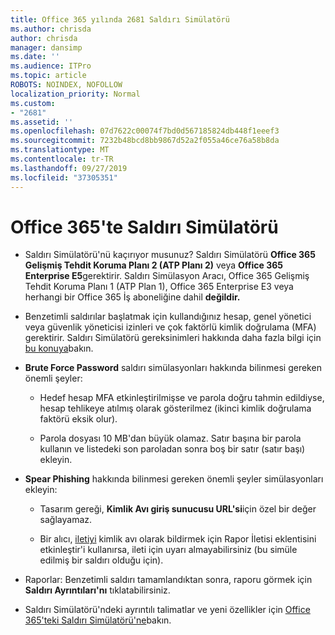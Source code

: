```yaml
---
title: Office 365 yılında 2681 Saldırı Simülatörü
ms.author: chrisda
author: chrisda
manager: dansimp
ms.date: ''
ms.audience: ITPro
ms.topic: article
ROBOTS: NOINDEX, NOFOLLOW
localization_priority: Normal
ms.custom:
- "2681"
ms.assetid: ''
ms.openlocfilehash: 07d7622c00074f7bd0d567185824db448f1eeef3
ms.sourcegitcommit: 7232b48bcd8bb9867d52a2f055a46ce76a58b8da
ms.translationtype: MT
ms.contentlocale: tr-TR
ms.lasthandoff: 09/27/2019
ms.locfileid: "37305351"
---
```

# <a name="attack-simulator-in-office-365"></a>Office 365'te Saldırı Simülatörü

- Saldırı Simülatörü'nü kaçırıyor musunuz? Saldırı Simülatörü **Office 365 Gelişmiş Tehdit Koruma Planı 2 (ATP Planı 2)** veya **Office 365 Enterprise E5**gerektirir. Saldırı Simülasyon Aracı, Office 365 Gelişmiş Tehdit Koruma Planı 1 (ATP Plan 1), Office 365 Enterprise E3 veya herhangi bir Office 365 İş aboneliğine dahil **değildir.**

- Benzetimli saldırılar başlatmak için kullandığınız hesap, genel yönetici veya güvenlik yöneticisi izinleri ve çok faktörlü kimlik doğrulama (MFA) gerektirir. Saldırı Simülatörü gereksinimleri hakkında daha fazla bilgi için [bu konuya](https://docs.microsoft.com/office365/securitycompliance/attack-simulator#before-you-begin)bakın.

- **Brute Force Password** saldırı simülasyonları hakkında bilinmesi gereken önemli şeyler:

  - Hedef hesap MFA etkinleştirilmişse ve parola doğru tahmin edildiyse, hesap tehlikeye atılmış olarak gösterilmez (ikinci kimlik doğrulama faktörü eksik olur).

  - Parola dosyası 10 MB'dan büyük olamaz. Satır başına bir parola kullanın ve listedeki son paroladan sonra boş bir satır (satır başı) ekleyin.

- **Spear Phishing** hakkında bilinmesi gereken önemli şeyler simülasyonları ekleyin:

  - Tasarım gereği, **Kimlik Avı giriş sunucusu URL'si**için özel bir değer sağlayamaz.

  - Bir alıcı, [iletiyi](https://docs.microsoft.com/microsoft-365/security/office-365-security/enable-the-report-message-add-in) kimlik avı olarak bildirmek için Rapor İletisi eklentisini etkinleştir'i kullanırsa, ileti için uyarı almayabilirsiniz (bu simüle edilmiş bir saldırı olduğu için).

- Raporlar: Benzetimli saldırı tamamlandıktan sonra, raporu görmek için **Saldırı Ayrıntıları'nı** tıklatabilirsiniz.

- Saldırı Simülatörü'ndeki ayrıntılı talimatlar ve yeni özellikler için [Office 365'teki Saldırı Simülatörü'ne](https://docs.microsoft.com/microsoft-365/security/office-365-security/attack-simulator)bakın.
